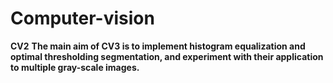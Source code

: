 # Computer-vision
<b>CV2</b>
<b>The main aim of CV3 is to implement histogram equalization and optimal thresholding segmentation, and experiment with their application to multiple gray-scale images.</b>
